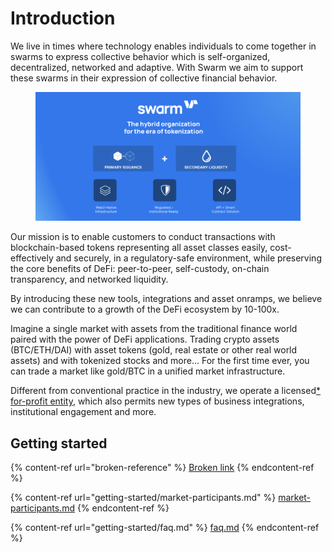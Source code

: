 # Introduction

We live in times where technology enables individuals to come together in swarms to express collective behavior which is self-organized, decentralized, networked and adaptive. With Swarm we aim to support these swarms in their expression of collective financial behavior.

<figure><img src=".gitbook/assets/Docs hero.png" alt=""><figcaption></figcaption></figure>

Our mission is to enable customers to conduct transactions with blockchain-based tokens representing all asset classes easily, cost-effectively and securely, in a regulatory-safe environment, while preserving the core benefits of DeFi: peer-to-peer, self-custody, on-chain transparency, and networked liquidity.

By introducing these new tools, integrations and asset onramps, we believe we can contribute to a growth of the DeFi ecosystem by 10-100x.

Imagine a single market with assets from the traditional finance world paired with the power of DeFi applications. Trading crypto assets (BTC/ETH/DAI) with asset tokens (gold, real estate or other real world assets) and with tokenized stocks and more... For the first time ever, you can trade a market like gold/BTC in a unified market infrastructure.

Different from conventional practice in the industry, we operate a licensed[\*](https://docs.swarm.markets/about/license) [for-profit entity](about/about.md), which also permits new types of business integrations, institutional engagement and more.

## Getting started

{% content-ref url="broken-reference" %}
[Broken link](broken-reference)
{% endcontent-ref %}

{% content-ref url="getting-started/market-participants.md" %}
[market-participants.md](getting-started/market-participants.md)
{% endcontent-ref %}

{% content-ref url="getting-started/faq.md" %}
[faq.md](getting-started/faq.md)
{% endcontent-ref %}
